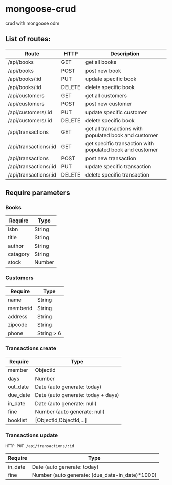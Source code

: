 # mongoose-crud
crud with mongoose odm

## List of routes:
| Route | HTTP | Description |
|-------|------|-------------|
| /api/books | GET | get all books |
| /api/books | POST | post new book |
| /api/books/:id | PUT | update specific book |
| /api/books/:id | DELETE | delete specific book |
| /api/customers | GET | get all customers |
| /api/customers | POST | post new customer |
| /api/customers/:id | PUT | update specific customer |
| /api/customers/:id | DELETE | delete specific book |
| /api/transactions | GET | get all transactions with populated book and customer |
| /api/transactions/:id | GET | get specific transaction with populated book and customer|
| /api/transactions | POST | post new transaction |
| /api/transactions/:id | PUT | update specific transaction |
| /api/transactions/:id | DELETE | delete specific transaction |


## Require parameters
### Books
| Require | Type |
|---------|------|
| isbn | String |
| title | String |
| author | String |
| catagory | String |
| stock | Number |

### Customers
| Require | Type |
|---------|------|
| name | String |
| memberid | String |
| address | String |
| zipcode | String |
| phone | String > 6 |

### Transactions create
| Require | Type |
|---------|------|
| member | ObjectId |
| days | Number |
| out_date | Date (auto generate: today) |
| due_date | Date (auto generate: today + days) |
| in_date | Date (auto generate: null) |
| fine | Number (auto generate: null) |
| booklist | [ObjectId,ObjectId,...] |

### Transactions update
```
HTTP PUT /api/transactions/:id
```
| Require | Type |
|---------|------|
| in_date | Date (auto generate: today) |
| fine | Number (auto generate: (due_date-in_date)*1000) |

